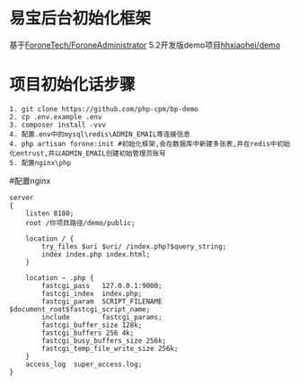# 易宝后台初始化框架

基于[ForoneTech/ForoneAdministrator](https://github.com/ForoneTech/ForoneAdministrator) 5.2开发版demo项目[hhxiaohei/demo](https://github.com/hhxiaohei/demo)

# 项目初始化话步骤

```
1. git clone https://github.com/php-cpm/bp-demo
2. cp .env.example .env
3. composer install -vvv
4. 配置.env中的mysql\redis\ADMIN_EMAIL等连接信息
4. php artisan forone:init #初始化框架,会在数据库中新建多张表,并在redis中初始化entrust,并以ADMIN_EMAIL创建初始管理员账号
5. 配置nginx\php
```

#配置nginx

```
server
{
    listen 8180;
    root /你项目路径/demo/public;

    location / {
        try_files $uri $uri/ /index.php?$query_string;
        index index.php index.html;
    }

    location ~ .php {
        fastcgi_pass   127.0.0.1:9000;
        fastcgi_index  index.php;
        fastcgi_param  SCRIPT_FILENAME  $document_root$fastcgi_script_name;
        include        fastcgi_params;
        fastcgi_buffer_size 128k;
        fastcgi_buffers 256 4k;
        fastcgi_busy_buffers_size 256k;
        fastcgi_temp_file_write_size 256k;
    }
    access_log  super_access.log;
}
```